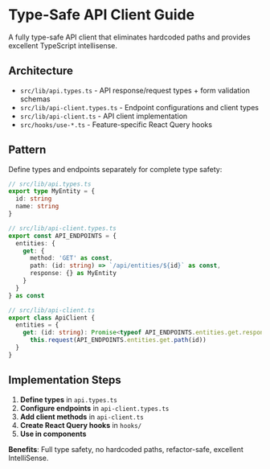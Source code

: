 # Type-Safe API Client Guide

A fully type-safe API client that eliminates hardcoded paths and provides excellent TypeScript intellisense.

## Architecture

- `src/lib/api.types.ts` - API response/request types + form validation schemas
- `src/lib/api-client.types.ts` - Endpoint configurations and client types
- `src/lib/api-client.ts` - API client implementation
- `src/hooks/use-*.ts` - Feature-specific React Query hooks

## Pattern

Define types and endpoints separately for complete type safety:

```typescript
// src/lib/api.types.ts
export type MyEntity = {
  id: string
  name: string
}

// src/lib/api-client.types.ts
export const API_ENDPOINTS = {
  entities: {
    get: {
      method: 'GET' as const,
      path: (id: string) => `/api/entities/${id}` as const,
      response: {} as MyEntity
    }
  }
} as const

// src/lib/api-client.ts
export class ApiClient {
  entities = {
    get: (id: string): Promise<typeof API_ENDPOINTS.entities.get.response> => 
      this.request(API_ENDPOINTS.entities.get.path(id))
  }
}
```

## Implementation Steps

1. **Define types** in `api.types.ts`
2. **Configure endpoints** in `api-client.types.ts`
3. **Add client methods** in `api-client.ts`
4. **Create React Query hooks** in `hooks/`
5. **Use in components**

**Benefits**: Full type safety, no hardcoded paths, refactor-safe, excellent IntelliSense.
